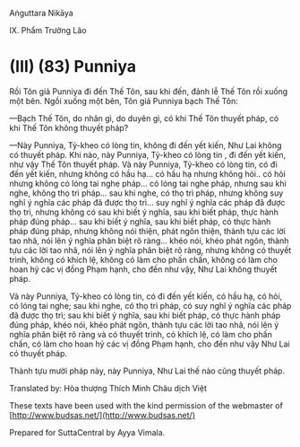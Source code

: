  

Aṅguttara Nikāya

IX. Phẩm Trưởng Lão

# (III) (83) Punniya

Rồi Tôn giả Punniya đi đến Thế Tôn, sau khi đến, đảnh lễ Thế Tôn rồi xuống một bên. Ngồi xuống một bên, Tôn giả Punniya bạch Thế Tôn:

—Bạch Thế Tôn, do nhân gì, do duyên gì, có khi Thế Tôn thuyết pháp, có khi Thế Tôn không thuyết pháp?

—Này Punniya, Tỷ-kheo có lòng tin, không đi đến yết kiến, Như Lai không có thuyết pháp. Khi nào, này Punniya, Tỷ-kheo có lòng tin , đi đến yết kiến, như vậy Thế Tôn thuyết pháp. Và này Punniya, Tỷ-kheo có lòng tin, có đi đến yết kiến, nhưng không có hầu hạ... có hầu hạ nhưng không hỏi.. có hỏi nhưng không có lóng tai nghe pháp... có lóng tai nghe pháp, nhưng sau khi nghe, không thọ trì pháp... sau khi nghe, có thọ trì pháp, nhưng không suy nghĩ ý nghĩa các pháp đã được thọ trì... suy nghĩ ý nghĩa các pháp đã được thọ trì, nhưng không có sau khi biết ý nghĩa, sau khi biết pháp, thực hành pháp đúng pháp... sau khi biết ý nghĩa, sau khi biết pháp, có thực hành pháp đúng pháp, nhưng không nói thiện, phát ngôn thiện, thành tựu các lời tao nhã, nói lên ý nghĩa phân biệt rõ ràng... khéo nói, khéo phát ngôn, thành tựu các lời tao nhã, nói lên ý nghĩa phân biệt rõ ràng, nhưng không có thuyết trình, không có khích lệ, không có làm cho phấn chấn, không có làm cho hoan hỷ các vị đồng Phạm hạnh, cho đến như vậy, Như Lai không thuyết pháp.

Và này Punniya, Tỷ-kheo có lòng tin, có đi đến yết kiến, có hầu hạ, có hỏi, có lóng tai nghe; sau khi nghe, có thọ trì pháp, có suy nghĩ ý nghĩa các pháp đã được thọ trì; sau khi biết ý nghĩa, sau khi biết pháp, có thực hành pháp đúng pháp, khéo nói, khéo phát ngôn, thành tựu các lời tao nhã, nói lên ý nghĩa phân biệt rõ ràng và có thuyết trình, có khích lệ, có làm cho phấn chấn, có làm cho hoan hỷ các vị đồng Phạm hạnh, cho đến như vậy Như Lai có thuyết pháp.

Thành tựu mười pháp này, này Punniya, Như Lai thế nào cũng thuyết pháp.

Translated by: Hòa thượng Thích Minh Châu dịch Việt

These texts have been used with the kind permission of the webmaster of [http://www.budsas.net/](http://www.budsas.net/)

Prepared for SuttaCentral by Ayya Vimala.